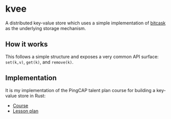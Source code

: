 # kvee

A distributed key-value store which uses a simple implementation of [bitcask](https://github.com/basho/bitcask/blob/develop/doc/bitcask-intro.pdf) as the underlying storage mechanism.

## How it works

This follows a simple structure and exposes a very common API surface: `set(k,v)`, `get(k)`, and `remove(k)`.

## Implementation

It is my implementation of the PingCAP talent plan course for building a key-value store in Rust:

- [Course](https://github.com/pingcap/talent-plan/tree/master/courses/rust#the-goal-of-this-course)
- [Lesson plan](https://github.com/pingcap/talent-plan/blob/master/courses/rust/docs/lesson-plan.md#pna-rust-lesson-plan)

